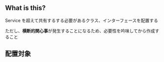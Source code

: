 ## What is this?

Service を超えて共有するする必要があるクラス、インターフェースを配置する

ただし、**横断的関心事**が発生することになるため、必要性を吟味してから作成すること


## 配置対象